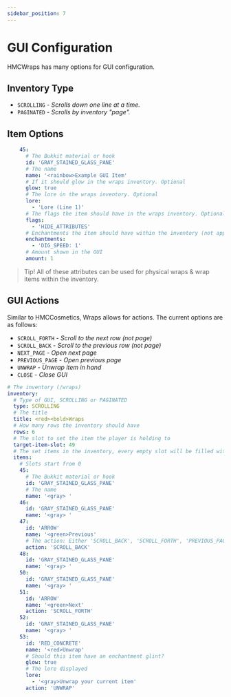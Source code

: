 ```yaml
---
sidebar_position: 7
---
```


# GUI Configuration

HMCWraps has many options for GUI configuration.

## Inventory Type

- `SCROLLING` - *Scrolls down one line at a time.*
- `PAGINATED` - *Scrolls by inventory "page".*

## Item Options
```yaml
    45:
      # The Bukkit material or hook
      id: 'GRAY_STAINED_GLASS_PANE'
      # The name
      name: '<rainbow>Example GUI Item'
      # If it should glow in the wraps inventory. Optional
      glow: true
      # The lore in the wraps inventory. Optional
      lore:
        - 'Lore (Line 1)'
      # The flags the item should have in the wraps inventory. Optional
      flags:
        - 'HIDE_ATTRIBUTES'
      # Enchantments the item should have within the inventory (not applied to the item). Optional
      enchantments:
        - 'DIG_SPEED: 1'
      # Amount shown in the GUI
      amount: 1
```

> Tip! All of these attributes can be used for physical wraps & wrap items within the inventory.

## GUI Actions
Similar to HMCCosmetics, Wraps allows for actions.
The current options are as follows:

- `SCROLL_FORTH` - *Scroll to the next row (not page)*
- `SCROLL_BACK` - *Scroll to the previous row (not page)*
- `NEXT_PAGE` - *Open next page*
- `PREVIOUS_PAGE` - *Open previous page*
- `UNWRAP` - *Unwrap item in hand*
- `CLOSE` - *Close GUI*

```yaml
# The inventory (/wraps)
inventory:
  # Type of GUI, SCROLLING or PAGINATED
  type: SCROLLING
  # The title
  title: <red><bold>Wraps
  # How many rows the inventory should have
  rows: 6
  # The slot to set the item the player is holding to
  target-item-slot: 49
  # The set items in the inventory, every empty slot will be filled with wraps
  items:
    # Slots start from 0
    45:
      # The Bukkit material or hook
      id: 'GRAY_STAINED_GLASS_PANE'
      # The name
      name: '<gray> '
    46:
      id: 'GRAY_STAINED_GLASS_PANE'
      name: '<gray> '
    47:
      id: 'ARROW'
      name: '<green>Previous'
      # The action: Either 'SCROLL_BACK', 'SCROLL_FORTH', 'PREVIOUS_PAGE', 'NEXT_PAGE', 'UNWRAP' to unwrap the current item, 'CLOSE' to close the inventory.
      action: 'SCROLL_BACK'
    48:
      id: 'GRAY_STAINED_GLASS_PANE'
      name: '<gray> '
    50:
      id: 'GRAY_STAINED_GLASS_PANE'
      name: '<gray> '
    51:
      id: 'ARROW'
      name: '<green>Next'
      action: 'SCROLL_FORTH'
    52:
      id: 'GRAY_STAINED_GLASS_PANE'
      name: '<gray> '
    53:
      id: 'RED_CONCRETE'
      name: '<red>Unwrap'
      # Should this item have an enchantment glint?
      glow: true
      # The lore displayed
      lore:
        - '<gray>Unwrap your current item'
      action: 'UNWRAP'
```
